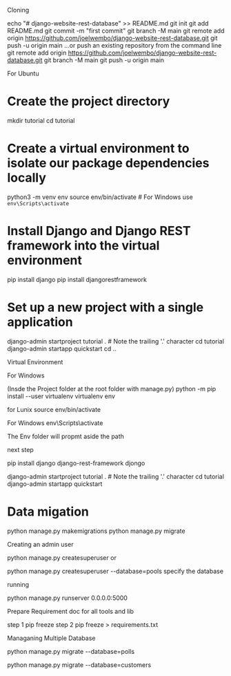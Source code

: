 Cloning

echo "# django-website-rest-database" >> README.md
git init
git add README.md
git commit -m "first commit"
git branch -M main
git remote add origin https://github.com/joelwembo/django-website-rest-database.git
git push -u origin main
…or push an existing repository from the command line
git remote add origin https://github.com/joelwembo/django-website-rest-database.git
git branch -M main
git push -u origin main


For Ubuntu
# Create the project directory
mkdir tutorial
cd tutorial

# Create a virtual environment to isolate our package dependencies locally
python3 -m venv env
source env/bin/activate  # For Windows use `env\Scripts\activate`

# Install Django and Django REST framework into the virtual environment
pip install django
pip install djangorestframework

# Set up a new project with a single application
django-admin startproject tutorial .  # Note the trailing '.' character
cd tutorial
django-admin startapp quickstart
cd ..

Virtual Environment

For Windows


(Insde the Project folder  at the root folder with manage.py)
python -m pip install --user virtualenv
virtualenv env    

for Lunix source env/bin/activate

For Windows env\Scripts\activate

The Env folder will propmt aside the path


next step

pip install django django-rest-framework djongo

django-admin startproject tutorial .  # Note the trailing '.' character
cd tutorial
django-admin startapp quickstart


# Data migation

python manage.py makemigrations
python manage.py migrate

Creating an admin user

python manage.py createsuperuser  or

python manage.py createsuperuser --database=pools specify the database


running

python manage.py runserver 0.0.0.0:5000

Prepare Requirement doc for all tools and lib

step 1 pip freeze 
step 2 pip freeze > requirements.txt


Managaning Multiple Database

python manage.py migrate --database=polls

python manage.py migrate --database=customers

